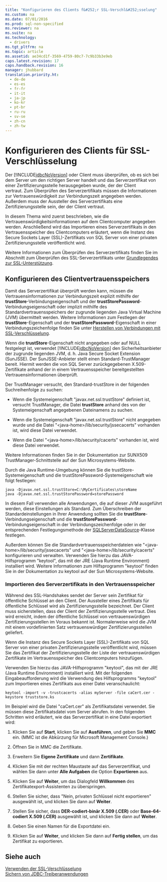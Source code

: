 ```yaml
---
title: "Konfigurieren des Clients f&#252;r SSL-Verschl&#252;sselung"
ms.custom: na
ms.date: 07/01/2016
ms.prod: sql-non-specified
ms.reviewer: na
ms.suite: na
ms.technology: 
  - drivers
ms.tgt_pltfrm: na
ms.topic: article
ms.assetid: ae34cd1f-3569-4759-80c7-7c9b33b3e9eb
caps.latest.revision: 17
caps.handback.revision: 16
manager: jhubbard
translation.priority.ht: 
  - de-de
  - es-es
  - fr-fr
  - it-it
  - ja-jp
  - ko-kr
  - pt-br
  - ru-ru
  - sv-se
  - zh-cn
  - zh-tw
---
```

# Konfigurieren des Clients f&#252;r SSL-Verschl&#252;sselung
  Der [!INCLUDE[jdbcNoVersion](../content/includes/jdbcNoVersion_md.md)] oder Client muss überprüfen, ob es sich bei dem Server um den richtigen Server handelt und das Serverzertifikat von einer Zertifizierungsstelle herausgegeben wurde, der der Client vertraut. Zum Überprüfen des Serverzertifikats müssen die Informationen zur Vertrauenswürdigkeit zur Verbindungszeit angegeben werden. Außerdem muss der Aussteller des Serverzertifikats eine Zertifizierungsstelle sein, der der Client vertraut.  
  
 In diesem Thema wird zuerst beschrieben, wie die Vertrauenswürdigkeitsinformationen auf dem Clientcomputer angegeben werden. Anschließend wird das Importieren eines Serverzertifikats in den Vertrauensspeicher des Clientcomputers erläutert, wenn die Instanz des Secure Sockets Layer \(SSL\)\-Zertifikats von SQL Server von einer privaten Zertifizierungsstelle veröffentlicht wird.  
  
 Weitere Informationen zum Überprüfen des Serverzertifikats finden Sie im Abschnitt zum Überprüfen des SSL\-Serverzertifikats unter [Grundlegendes zur SSL-Unterstützung](../content/Understanding-SSL-Support.md).  
  
## Konfigurieren des Clientvertrauensspeichers  
 Damit das Serverzertifikat überprüft werden kann, müssen die Vertrauensinformationen zur Verbindungszeit explizit mithilfe der **trustStore**\-Verbindungseigenschaft und der **trustStorePassword**\-Verbindungseigenschaft oder implizit mithilfe des Standardvertrauensspeichers der zugrunde liegenden Java Virtual Machine \(JVM\) übermittelt werden. Weitere Informationen zum Festlegen der **trustStore**\-Eigenschaft und der **trustStorePassword**\-Eigenschaft in einer Verbindungszeichenfolge finden Sie unter [Herstellen von Verbindungen mit SSL-Verschlüsselung](../content/Connecting-with-SSL-Encryption.md).  
  
 Wenn die **trustStore**\-Eigenschaft nicht angegeben oder auf NULL festgelegt ist, verwendet [!INCLUDE[jdbcNoVersion](../content/includes/jdbcNoVersion_md.md)] den Sicherheitsanbieter der zugrunde liegenden JVM, d. h. Java Secure Socket Extension \(SunJSSE\). Der SunJSSE\-Anbieter stellt einen Standard\-TrustManager bereit. Hiermit werden die von SQL Server zurückgegebenen X.509\-Zertifikate anhand der in einem Vertrauensspeicher bereitgestellten Vertrauensinformationen überprüft.  
  
 Der TrustManager versucht, den Standard\-trustStore in der folgenden Suchreihenfolge zu suchen:  
  
-   Wenn die Systemeigenschaft "javax.net.ssl.trustStore" definiert ist, versucht TrustManager, die Datei **trustStore** anhand des von der Systemeigenschaft angegebenen Dateinamens zu suchen.  
  
-   Wenn die Systemeigenschaft "javax.net.ssl.trustStore" nicht angegeben wurde und die Datei "\<java\-home\>\/lib\/security\/jssecacerts" vorhanden ist, wird diese Datei verwendet.  
  
-   Wenn die Datei "\<java\-home\>\/lib\/security\/cacerts" vorhanden ist, wird diese Datei verwendet.  
  
 Weitere Informationen finden Sie in der Dokumentation zur SUNX509 TrustManager\-Schnittstelle auf der Sun Microsystems\-Website.  
  
 Durch die Java Runtime\-Umgebung können Sie die trustStore\-Systemeigenschaft und die trustStorePassword\-Systemeigenschaft wie folgt festlegen:  
  
```  
java -Djavax.net.ssl.trustStore=C:\MyCertificates\storeName  
java -Djavax.net.ssl.trustStorePassword=storePassword  
```  
  
 In diesem Fall verwenden alle Anwendungen, die auf dieser JVM ausgeführt werden, diese Einstellungen als Standard. Zum Überschreiben der Standardeinstellungen in Ihrer Anwendung sollten Sie die **trustStore**\-Verbindungseigenschaft und die **trustStorePassword**\-Verbindungseigenschaft in der Verbindungszeichenfolge oder in der entsprechenden Festlegungsmethode der [SQLServerDataSource](../content/SQLServerDataSource-Class.md)\-Klasse festlegen.  
  
 Außerdem können Sie die Standardvertrauensspeicherdateien wie "\<java\-home\>\/lib\/security\/jssecacerts" und "\<java\-home\>\/lib\/security\/cacerts" konfigurieren und verwalten. Verwenden Sie hierzu das JAVA\-Hilfsprogramm "keytool", das mit der JRE \(Java Runtime Environment\) installiert wird. Weitere Informationen zum Hilfsprogramm "keytool" finden Sie in der Dokumentation zu keytool auf der Sun Microsystems\-Website.  
  
### Importieren des Serverzertifikats in den Vertrauensspeicher  
 Während des SSL\-Handshakes sendet der Server sein Zertifikat für öffentliche Schlüssel an den Client. Der Aussteller eines Zertifikats für öffentliche Schlüssel wird als Zertifizierungsstelle bezeichnet. Der Client muss sicherstellen, dass der Client der Zertifizierungsstelle vertraut. Dies wird erreicht, indem der öffentliche Schlüssel von vertrauenswürdigen Zertifizierungsstellen im Voraus bekannt ist. Normalerweise wird die JVM mit einem vordefinierten Satz vertrauenswürdiger Zertifizierungsstellen geliefert.  
  
 Wenn die Instanz des Secure Sockets Layer \(SSL\)\-Zertifikats von SQL Server von einer privaten Zertifizierungsstelle veröffentlicht wird, müssen Sie das Zertifikat der Zertifizierungsstelle der Liste der vertrauenswürdigen Zertifikate im Vertrauensspeicher des Clientcomputers hinzufügen.  
  
 Verwenden Sie hierzu das JAVA\-Hilfsprogramm "keytool", das mit der JRE \(Java Runtime Environment\) installiert wird. Mit der folgenden Eingabeaufforderung wird die Verwendung des Hilfsprogramms "keytool" zum Importieren eines Zertifikats aus einer Datei veranschaulicht:  
  
```  
keytool -import -v -trustcacerts -alias myServer -file caCert.cer -keystore truststore.ks  
```  
  
 Im Beispiel wird die Datei "caCert.cer" als Zertifikatsdatei verwendet. Sie müssen diese Zertifikatsdatei vom Server abrufen. In den folgenden Schritten wird erläutert, wie das Serverzertifikat in eine Datei exportiert wird:  
  
1.  Klicken Sie auf **Start**, klicken Sie auf **Ausführen**, und geben Sie **MMC** ein. \(MMC ist die Abkürzung für Microsoft Management Console.\)  
  
2.  Öffnen Sie in MMC die Zertifikate.  
  
3.  Erweitern Sie **Eigene Zertifikate** und dann **Zertifikate**.  
  
4.  Klicken Sie mit der rechten Maustaste auf das Serverzertifikat, und wählen Sie dann unter **Alle Aufgaben** die Option **Exportieren** aus.  
  
5.  Klicken Sie auf **Weiter**, um das Dialogfeld **Willkommen** des Zertifikatexport\-Assistenten zu überspringen.  
  
6.  Stellen Sie sicher, dass "Nein, privaten Schlüssel nicht exportieren" ausgewählt ist, und klicken Sie dann auf **Weiter**.  
  
7.  Stellen Sie sicher, dass **DER\-codiert\-binär X.509 \(.CER\)** oder **Base\-64\-codiert X.509 \(.CER\)** ausgewählt ist, und klicken Sie dann auf **Weiter**.  
  
8.  Geben Sie einen Namen für die Exportdatei ein.  
  
9. Klicken Sie auf **Weiter**, und klicken Sie dann auf **Fertig stellen**, um das Zertifikat zu exportieren.  
  
## Siehe auch  
 [Verwenden der SSL-Verschlüsselung](../content/Using-SSL-Encryption.md)   
 [Sichern von JDBC-Treiberanwendungen](../content/Securing-JDBC-Driver-Applications.md)  
  
  